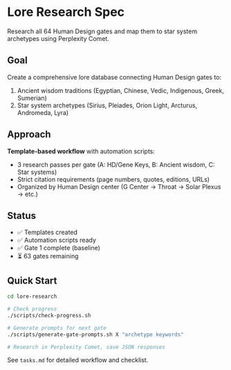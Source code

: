 # Lore Research Spec

Research all 64 Human Design gates and map them to star system archetypes using Perplexity Comet.

## Goal

Create a comprehensive lore database connecting Human Design gates to:
1. Ancient wisdom traditions (Egyptian, Chinese, Vedic, Indigenous, Greek, Sumerian)
2. Star system archetypes (Sirius, Pleiades, Orion Light, Arcturus, Andromeda, Lyra)

## Approach

**Template-based workflow** with automation scripts:
- 3 research passes per gate (A: HD/Gene Keys, B: Ancient wisdom, C: Star systems)
- Strict citation requirements (page numbers, quotes, editions, URLs)
- Organized by Human Design center (G Center → Throat → Solar Plexus → etc.)

## Status

- ✅ Templates created
- ✅ Automation scripts ready
- ✅ Gate 1 complete (baseline)
- ⏳ 63 gates remaining

## Quick Start

```bash
cd lore-research

# Check progress
./scripts/check-progress.sh

# Generate prompts for next gate
./scripts/generate-gate-prompts.sh X "archetype keywords"

# Research in Perplexity Comet, save JSON responses
```

See `tasks.md` for detailed workflow and checklist.
